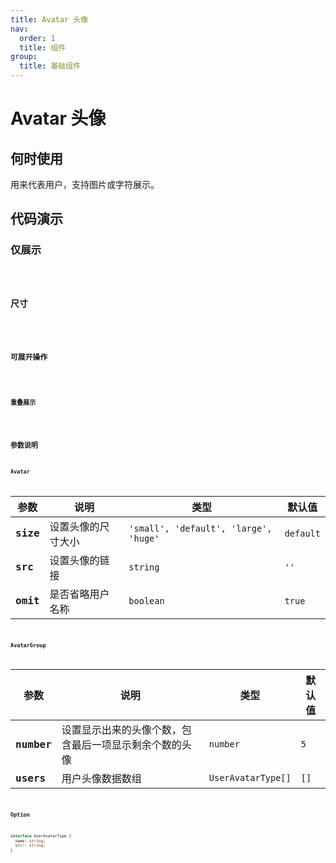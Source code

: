 ```yaml
---
title: Avatar 头像
nav: 
  order: 1
  title: 组件
group:
  title: 基础组件
---
```


# Avatar 头像

## 何时使用
用来代表用户，支持图片或字符展示。

## 代码演示

### 仅展示
<code src='./demo/base.tsx' />

### 尺寸
<code src='./demo/size.tsx' />

### 可展开操作
<code src='./demo/hover.tsx' />

### 重叠展示
<code src='./demo/group.tsx' />


## 参数说明
### Avatar
| 参数       | 说明       | 类型      | 默认值     |
| ----------| ----------| ----------| ----------|
| **size**  | 设置头像的尺寸大小  | `'small', 'default', 'large', 'huge'`  | `default` |
| **src**   | 设置头像的链接 | `string` | `''` |
| **omit**  | 是否省略用户名称 | `boolean` | `true` |

### AvatarGroup 
| 参数       | 说明       | 类型      | 默认值     |
| ---------- | ----------| ----------| ----------|
| **number** | 设置显示出来的头像个数，包含最后一项显示剩余个数的头像 | `number` | `5` |
| **users**  | 用户头像数据数组 |  `UserAvatarType[]` | `[]` |

### Option
```ts
interface UserAvatarType {
  name: string;
  src?: string;
}
```

